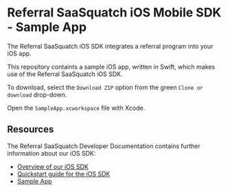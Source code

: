 Referral SaaSquatch iOS Mobile SDK - Sample App
==========================================
The Referral SaaSquatch iOS SDK integrates a referral program into your iOS app.

This repository containts a sample iOS app, written in Swift, which makes use of the Referral SaaSquatch iOS SDK.

To download, select the `Download ZIP` option from the green `Clone or download` drop-down.

Open the `SampleApp.xcworkspace` file with Xcode.

Resources
---------

The Referral SaaSquatch Developer Documentation contains further information about our iOS SDK:

* [Overview of our iOS SDK](https://docs.referralsaasquatch.com/mobile/ios/)
* [Quickstart guide for the iOS SDK](https://docs.referralsaasquatch.com/mobile/ios/quickstart/)
* [Sample App](https://github.com/saasquatch/mobile-sdk-ios-sample "Sample App")
